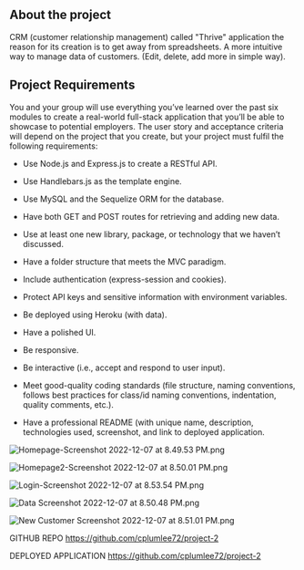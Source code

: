 ## About the project

CRM (customer relationship management) called "Thrive" application the reason for its creation is to get away from spreadsheets. A more intuitive way to manage data of customers. (Edit, delete, add more in simple way).

## Project Requirements

You and your group will use everything you’ve learned over the past six modules to create a real-world full-stack application that you’ll be able to showcase to potential employers. The user story and acceptance criteria will depend on the project that you create, but your project must fulfil the following requirements:

- Use Node.js and Express.js to create a RESTful API.

- Use Handlebars.js as the template engine.

- Use MySQL and the Sequelize ORM for the database.

- Have both GET and POST routes for retrieving and adding new data.

- Use at least one new library, package, or technology that we haven’t discussed.

- Have a folder structure that meets the MVC paradigm.

- Include authentication (express-session and cookies).

- Protect API keys and sensitive information with environment variables.

- Be deployed using Heroku (with data).

- Have a polished UI.

- Be responsive.

- Be interactive (i.e., accept and respond to user input).

- Meet good-quality coding standards (file structure, naming conventions, follows best practices for class/id naming conventions, indentation, quality comments, etc.).

- Have a professional README (with unique name, description, technologies used, screenshot, and link to deployed application.

![Homepage-Screenshot 2022-12-07 at 8.49.53 PM.png](/public/images/Homepage-Screenshot%202022-12-07%20at%208.49.53%20PM.png)

![Homepage2-Screenshot 2022-12-07 at 8.50.01 PM.png](/public/images/Homepage2-Screenshot%202022-12-07%20at%208.50.01%20PM.png)

![Login-Screenshot 2022-12-07 at 8.53.54 PM.png](/public/images/Login-Screenshot%202022-12-07%20at%208.53.54%20PM.png)

![Data Screenshot 2022-12-07 at 8.50.48 PM.png](/public/images/Data%20Screenshot%202022-12-07%20at%208.50.48%20PM.png)

![New Customer Screenshot 2022-12-07 at 8.51.01 PM.png](/public/images/New%20Customer%20Screenshot%202022-12-07%20at%208.51.01%20PM.png)

GITHUB REPO
https://github.com/cplumlee72/project-2

DEPLOYED APPLICATION
https://github.com/cplumlee72/project-2

